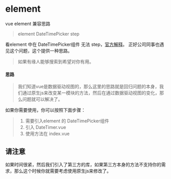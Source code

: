 # element
vue element 兼容思路

> element DateTimePicker step

看element 中在 DateTimePicker组件 无法 step，[官方解释](https://github.com/ElemeFE/element/issues/9878)。
正好公司同事也遇见这个问题，这个提供一种思路。
> 如果有缘人能够搜索到希望对你有用。

#### 思路
>我们知道vue是数据驱动视图的，那么这里的思路就是回归问题的本身，我们通过原生js来改变某一模块的方法，然后在通过数据驱动视图的变化，那么问题就可以解决了。


如果你需要使用，你可以按照下面步骤：
> 1. 需要引入element 的 DateTimePicker组件
> 2. 引入 DateTimer.vue
> 3. 使用方法在 index.vue

## 请注意
如果时间很紧，然后我们引入了第三方的库，如果第三方本身的方法不支持你的需求，那么这个时候你就需要考虑使用原生js来修改了。

